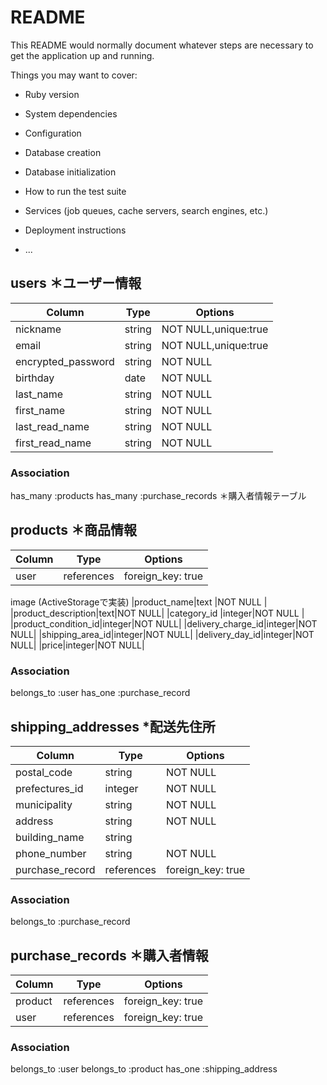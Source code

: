 # README

This README would normally document whatever steps are necessary to get the
application up and running.

Things you may want to cover:

* Ruby version

* System dependencies

* Configuration

* Database creation

* Database initialization

* How to run the test suite

* Services (job queues, cache servers, search engines, etc.)

* Deployment instructions

* ...

## users ＊ユーザー情報

|Column    |Type   |Options  |
|----------|-------|---------|
|nickname  |string |NOT NULL,unique:true |
|email     |string |NOT NULL,unique:true |
|encrypted_password|string |NOT NULL |
|birthday  |date   |NOT NULL |
|last_name |string|NOT NULL|
|first_name|string|NOT NULL|
|last_read_name |string|NOT NULL|
|first_read_name|string|NOT NULL|


### Association
has_many :products
has_many :purchase_records ＊購入者情報テーブル

## products ＊商品情報

|Column    |Type       |Options  |
|----------|-----------|---------|
|user      |references |foreign_key: true|
image (ActiveStorageで実装)
|product_name|text     |NOT NULL |
|product_description|text|NOT NULL|
|category_id  |integer|NOT NULL |
|product_condition_id|integer|NOT NULL|
|delivery_charge_id|integer|NOT NULL|
|shipping_area_id|integer|NOT NULL|
|delivery_day_id|integer|NOT NULL|
|price|integer|NOT NULL|

### Association
belongs_to :user
has_one :purchase_record 

## shipping_addresses *配送先住所

|Column    |Type       |Options  |
|----------|-----------|---------|
|postal_code|string   |NOT NULL |
|prefectures_id|integer    |NOT NULL |
|municipality|string|NOT NULL|
|address|string|NOT NULL|
|building_name|string| |
|phone_number|string|NOT NULL|
|purchase_record|references|foreign_key: true|


### Association
belongs_to :purchase_record 

## purchase_records ＊購入者情報
|Column    |Type       |Options  |
|----------|-----------|---------|
|product   |references |foreign_key: true|
|user      |references |foreign_key: true|

### Association
belongs_to :user
belongs_to :product
has_one :shipping_address
